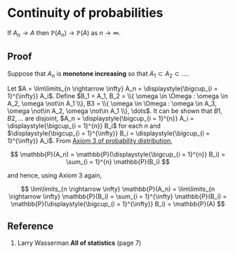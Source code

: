 # Continuity of probabilities

If $A_n \rightarrow A$ then $\mathbb{P}(A_n) \rightarrow \mathbb{P}(A)$ as $n \rightarrow \infty$.

## Proof

Suppose that $A_n$ is **monotone increasing** so that $A_1 \subset A_2 \subset \dots$.

Let $A = \lim\limits_{n \rightarrow \infty} A_n = \displaystyle{\bigcup_{i = 1}^{\infty}} A_i$. Define $B_1 = A_1, B_2 = \\{ \omega \in \Omega : \omega \in A_2, \omega \not\in A_1 \\}, B3 = \\{ \omega \in \Omega : \omega \in A_3, \omega \not\in A_2, \omega \not\in A_1 \\}, \dots$. It can be shown that $B1, B2, \dots$ are disjoint, $A_n = \displaystyle{\bigcup_{i = 1}^{n}} A_i = \displaystyle{\bigcup_{i = 1}^{n}} B_i$ for each $n$ and $\displaystyle{\bigcup_{i = 1}^{\infty}} B_i = \displaystyle{\bigcup_{i = 1}^{\infty}} A_i$. From [Axiom 3 of probability distribution](./0002-probability.md),

$$
\mathbb{P}(A_n) = \mathbb{P}(\displaystyle{\bigcup_{i = 1}^{n}} B_i) = \sum_{i = 1}^{n} \mathbb{P}(B_i)
$$

and hence, using Axiom 3 again,

$$
\lim\limits_{n \rightarrow \infty} \mathbb{P}(A_n) = \lim\limits_{n \rightarrow \infty} \mathbb{P}(B_i) = \sum_{i = 1}^{\infty} \mathbb{P}(B_i) = \mathbb{P}(\displaystyle{\bigcup_{i = 1}^{\infty}} B_i) = \mathbb{P}(A)
$$

## Reference

1. Larry Wasserman **All of statistics** (page 7)
